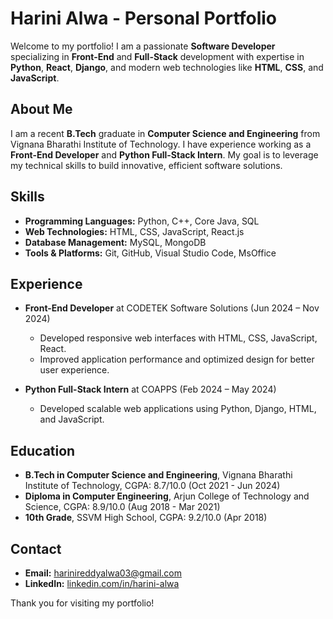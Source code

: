# Harini Alwa - Personal Portfolio

Welcome to my portfolio! I am a passionate **Software Developer** specializing in **Front-End** and **Full-Stack** development with expertise in **Python**, **React**, **Django**, and modern web technologies like **HTML**, **CSS**, and **JavaScript**.

## About Me

I am a recent **B.Tech** graduate in **Computer Science and Engineering** from Vignana Bharathi Institute of Technology. I have experience working as a **Front-End Developer** and **Python Full-Stack Intern**. My goal is to leverage my technical skills to build innovative, efficient software solutions.

## Skills

- **Programming Languages:** Python, C++, Core Java, SQL
- **Web Technologies:** HTML, CSS, JavaScript, React.js
- **Database Management:** MySQL, MongoDB
- **Tools & Platforms:** Git, GitHub, Visual Studio Code, MsOffice

## Experience

- **Front-End Developer** at CODETEK Software Solutions (Jun 2024 – Nov 2024)
   - Developed responsive web interfaces with HTML, CSS, JavaScript, React.
   - Improved application performance and optimized design for better user experience.

- **Python Full-Stack Intern** at COAPPS (Feb 2024 – May 2024)
   - Developed scalable web applications using Python, Django, HTML, and JavaScript.

## Education

- **B.Tech in Computer Science and Engineering**, Vignana Bharathi Institute of Technology, CGPA: 8.7/10.0 (Oct 2021 - Jun 2024)
- **Diploma in Computer Engineering**, Arjun College of Technology and Science, CGPA: 8.9/10.0 (Aug 2018 - Mar 2021)
- **10th Grade**, SSVM High School, CGPA: 9.2/10.0 (Apr 2018)

## Contact

- **Email:** [harinireddyalwa03@gmail.com](mailto:harinireddyalwa03@gmail.com)
- **LinkedIn:** [linkedin.com/in/harini-alwa](https://www.linkedin.com/in/harini-alwa)

Thank you for visiting my portfolio!


